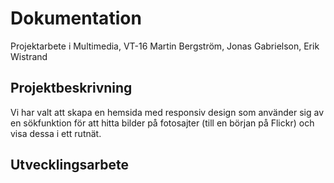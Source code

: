 # Dokumentation #

Projektarbete i Multimedia, VT-16
Martin Bergström, Jonas Gabrielson, Erik Wistrand

## Projektbeskrivning

Vi har valt att skapa en hemsida med responsiv design som använder sig av en sökfunktion för att hitta bilder på fotosajter (till en början på Flickr) och visa dessa i ett rutnät. 

## Utvecklingsarbete